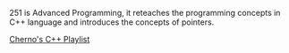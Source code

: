 251 is Advanced Programming, it reteaches the programming concepts in C++ language and introduces the concepts of pointers.  

[Cherno's C++ Playlist](https://www.youtube.com/watch?v=18c3MTX0PK0&list=PLlrATfBNZ98dudnM48yfGUldqGD0S4FFb)